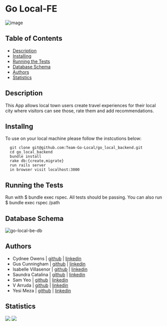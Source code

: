 # Go Local-FE 

![image](linktoimage)


## Table of Contents

-   [Description](#description)
-   [Installing](#Installing)
-   [Running the Tests](#running-the-tests)
-   [Database Schema](#database-schema)
-   [Authors](#authors)
-   [Statistics](#statistics)

## Description 

This App allows local town users create  travel experiences for their local city where visitors can see those, rate them and add recommendations. 

## Installng 
To use on your local machine please follow the instcutions below: 

```
  git clone git@github.com:Team-Go-Local/go_local_backend.git
  cd go_local_backend
  bundle install 
  rake db:{create,migrate}
  run rails server 
  in browser visit localhost:3000 
```

## Running the Tests
Run with $ bundle exec rspec. All tests should be passing.
You can also run $ bundle exec rspec /path

## Database Schema
![go-local-be-db](https://user-images.githubusercontent.com/69552154/109088087-f83b3300-76cb-11eb-9482-bb1cad8fba84.png)

## Authors 
-   Cydnee Owens | [github](https://github.com/cowens87) \| [linkedin](https://www.linkedin.com/in/cydnee-owens-5280/)
-   Gus Cunningham | [github](https://github.com/cunninghamge) \| [linkedin](https://www.linkedin.com/in/grayson-cunningham/)
-   Isabelle Villasenor | [github](https://github.com/isabellevillasenor) \| [linkedin](https://www.linkedin.com/in/isabelle-villasenor/)
-   Saundra Catalina | [github](https://github.com/saundracatalina) \| [linkedin](https://www.linkedin.com/in/saundra-catalina/)
-   Sam Yeo | [github](https://github.com/SK-Sam) \| [linkedin](https://www.linkedin.com/in/samuel-horishin-yeo/)
-   V Arruda | [github](https://github.com/nessarruda) \| [linkedin](https://www.linkedin.com/in/vanessa-alves-de-arruda/)
-   Yesi Meza | [github](https://github.com/SK-Sam) \| [linkedin](https://www.linkedin.com/in/yesimeza/)

## Statistics
<!-- Shields -->
![](https://img.shields.io/badge/Rails-5.2.4-informational?style=flat&logo=<LOGO_NAME>&logoColor=white&color=2bbc8a)
![](https://img.shields.io/github/contributors/Team-Go-Local/go_local_frontend)

